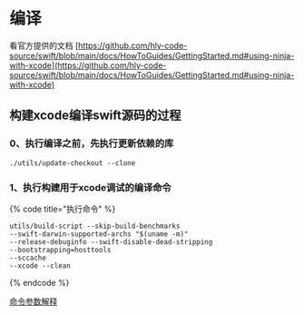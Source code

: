 # 编译

看官方提供的文档 [https://github.com/hly-code-source/swift/blob/main/docs/HowToGuides/GettingStarted.md#using-ninja-with-xcode](https://github.com/hly-code-source/swift/blob/main/docs/HowToGuides/GettingStarted.md#using-ninja-with-xcode)



## 构建xcode编译swift源码的过程



### 0、执行编译之前，先执行更新依赖的库

```
./utils/update-checkout --clone
```

### 1、执行构建用于xcode调试的编译命令

{% code title="执行命令" %}
```
utils/build-script --skip-build-benchmarks 
--swift-darwin-supported-archs "$(uname -m)" 
--release-debuginfo --swift-disable-dead-stripping 
--bootstrapping=hosttools 
--sccache 
--xcode --clean
```
{% endcode %}

[命令参数解释](ming-ling-can-shu-jie-shi.md)



